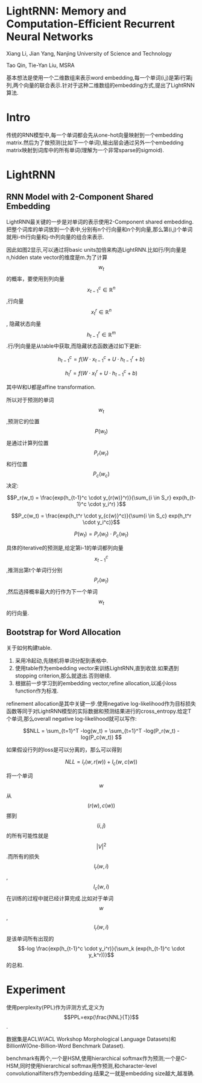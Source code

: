 # LightRNN: Memory and Computation-Efficient Recurrent Neural Networks

Xiang Li, Jian Yang, Nanjing University of Science and Technology

Tao Qin, Tie-Yan Liu, MSRA

基本想法是使用一个二维数组来表示word embedding,每一个单词(i,j)是第i行第j列,两个向量的联合表示.针对于这种二维数组的embedding方式,提出了LightRNN算法.

# Intro

传统的RNN模型中,每一个单词都会先从one-hot向量映射到一个embedding matrix.然后为了做预测(比如下一个单词),输出层会通过另外一个embedding matrix映射到词库中的所有单词(理解为一个非常sparse的sigmoid).

# LightRNN

## RNN Model with 2-Component Shared Embedding

LightRNN最关键的一步是对单词的表示使用2-Component shared embedding.把整个词库的单词放到一个表中,分别有n个行向量和n个列向量,那么第(i,j)个单词就用i-th行向量和j-th列向量的组合来表示.

因此如图2显示,可以通过将basic units加倍来构造LightRNN.比如行/列向量是n,hidden state vector的维度是m.为了计算$$w_t$$的概率，要使用到列向量$$x_{t-1}^c \in \mathbb{R}^n$$,行向量$$x_{t}^r \in \mathbb{R}^n$$, 隐藏状态向量$$h_{t-1}^r \in \mathbb{R}^m$$.行/列向量是从table中获取,而隐藏状态函数通过如下更新:

$$h_{t-1}^c = f(W \cdot x_{t-1}^c + U \cdot h_{t-1}^r + b )$$

$$h_t^r = f(W \cdot x_{t}^r + U \cdot h_{t-1}^c + b) $$

其中W和U都是affine transformation.

所以对于预测的单词$$w_t$$,预测它的位置$$P(w_t)$$是通过计算列位置$$P_r(w_r)$$和行位置$$P_c(w_c)$$决定:

$$P_r(w_t) = \frac{exp(h_{t-1}^c \cdot y_{r(w)}^r)}{\sum_{i \in S_r} exp(h_{t-1}^c \cdot y_i^r) }$$

$$P_c(w_t) = \frac{exp(h_t^r \cdot y_{c(w)}^c)}{\sum{i \in S_c} exp(h_t^r \cdot y_i^c)}$$

$$P(w_t) = P_r(w_t) \cdot P_c(w_t)$$

具体的iterative的预测是,给定第i-1的单词都列向量$$x_{t-1}^c$$,推测出第t个单词行分别$$P_r(w_t)$$,然后选择概率最大的行作为下一个单词$$w_t$$的行向量.

## Bootstrap for Word Allocation

关于如何构建table.

1. 采用冷起动,先随机将单词分配到表格中.
2. 使用table作为embedding vector来训练LightRNN,直到收敛.如果遇到stopping criterion,那么就退出.否则继续.
3. 根据前一步学习到的embedding vector,refine allocation,以减小loss function作为标准.

refinement allocation是其中关键一步.使用negative log-likelihood作为目标损失函数等同于对LightRNN模型的实际数据和预测结果进行的cross_entropy.给定T个单词,那么overall negative log-likelihood就可以写作:

$$NLL = \sum_{t=1}^T -log(w_t) = \sum_{t=1}^T -log(P_r(w_t) - log(P_c(w_t)) $$

如果假设行列的loss是可以分离的，那么可以得到

$$NLL = l_r(w,r(w)) + l_c(w,c(w)) $$

将一个单词$$w$$从$$(r(w),c(w))$$挪到$$(i,j)$$的所有可能性就是$$|V|^2$$.而所有的损失$$l_r(w,i)$$,$$l_c(w,i)$$在训练的过程中就已经计算完成.比如对于单词$$w$$,$$l_r(w,i)$$是该单词所有出现的$$-log \frac{exp(h_{t-1}^c \cdot y_i^r)}{\sum_k (exp(h_{t-1}^c \cdot y_k^r))}$$的总和.

# Experiment

使用perplexity(PPL)作为评测方式,定义为$$PPL=exp(\frac{NNL}{T})$$.

数据集是ACLW(ACL Workshop Morphological Language Datasets)和BillionW(One-Billion-Word Benchmark Dataset).

benchmark有两个,一个是HSM,使用hierarchical softmax作为预测;一个是C-HSM,同时使用hierarchical softmax用作预测,和character-level convolutionalfilters作为embedding.结果之一就是embedding size越大,越准确.